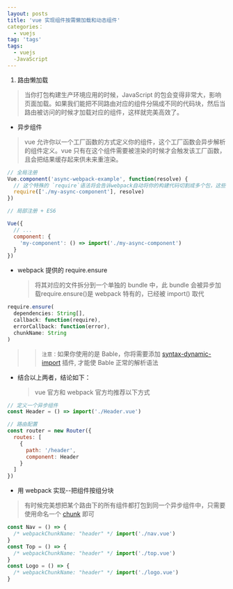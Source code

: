 ```yaml
---
layout: posts
title: 'vue 实现组件按需懒加载和动态组件'
categories：
  - vuejs
tag: 'tags'
tags: 
  - vuejs
  -JavaScript
---
```


1. 路由懒加载

> 当你打包构建生产环境应用的时候，JavaScript 的包会变得非常大，影响页面加载。如果我们能把不同路由对应的组件分隔成不同的代码块，然后当路由被访问的时候才加载对应的组件，这样就完美高效了。

- 异步组件

> vue 允许你以一个工厂函数的方式定义你的组件，这个工厂函数会异步解析的组件定义。vue 只有在这个组件需要被渲染的时候才会触发该工厂函数，且会把结果缓存起来供未来重渲染。

```js
// 全局注册
Vue.component('async-webpack-example', function(resolve) {
  // 这个特殊的 `require`语法将会告诉webpack自动将你的构建代码切割成多个包，这些包会通过Ajax请求加载
  require(['./my-async-component'], resolve)
})

// 局部注册 + ES6

Vue({
  // ...
  component: {
    'my-component': () => import('./my-async-component')
  }
})
```

- webpack 提供的 require.ensure
  > 将其对应的文件拆分到一个单独的 bundle 中，此 bundle 会被异步加载<font color:red>require.ensure()是 webpack 特有的，已经被 import() 取代</font>

```js
require.ensure(
  dependencies: String[],
  callback: function(require),
  errorCallback: function(error),
  chunkName: String
)
```

> > `注意：`如果你使用的是 Bable，你将需要添加 [syntax-dynamic-import](https://babeljs.io/docs/en/babel-plugin-syntax-dynamic-import/) 插件, 才能使 Bable 正常的解析语法

- 结合以上两者，结论如下：
  > vue 官方和 webpack 官方均推荐以下方式

```js
// 定义一个异步组件
const Header = () => import('./Header.vue')

// 路由配置
const router = new Router({
  routes: [
    {
      path: '/header',
      component: Header
    }
  ]
})
```

- 用 webpack 实现--把组件按组分块

> 有时候完美想把某个路由下的所有组件都打包到同一个异步组件中，只需要使用命名一个 [chunk](https://webpack.js.org/guides/code-splitting/) 即可

```js
const Nav = () => {
  /* webpackChunkName: "header" */ import('./nav.vue')
}
const Top = () => {
  /* webpackChunkName: "header" */ import('./top.vue')
}
const Logo = () => {
  /* webpackChunkName: "header" */ import('./logo.vue')
}
```
